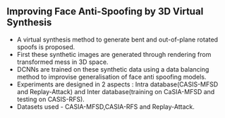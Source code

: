 ## Improving Face Anti-Spoofing by 3D Virtual Synthesis

- A virtual synthesis method to generate bent and out-of-plane rotated spoofs is proposed.
- First these synthetic images are generated through rendering from transformed mess in 3D space.
- DCNNs are trained on these synthetic data using a data balancing method to improvise generalisation of face anti spoofing models.
- Experiments are designed in 2 aspects : Intra database(CASIS-MFSD and Replay-Attack) and Inter database(training on CaSIA-MFSD and testing on CASIS-RFS).
- Datasets used - CASIA-MFSD,CASIA-RFS and Replay-Attack.
